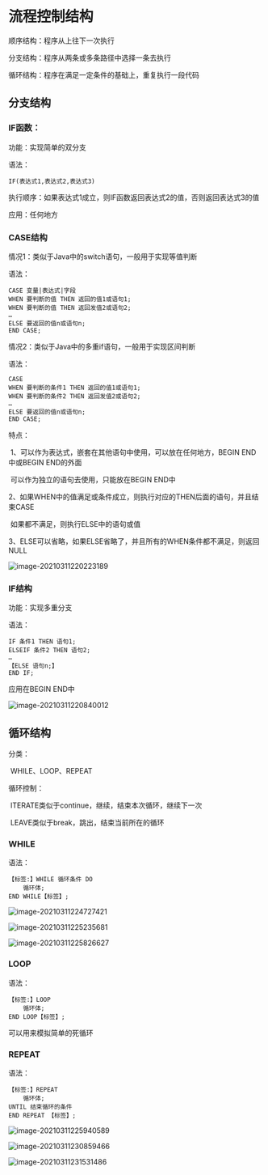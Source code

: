 # 流程控制结构

顺序结构：程序从上往下一次执行

分支结构：程序从两条或多条路径中选择一条去执行

循环结构：程序在满足一定条件的基础上，重复执行一段代码



## 分支结构



### IF函数：

功能：实现简单的双分支

语法：

```mysql
IF(表达式1,表达式2,表达式3)
```

执行顺序：如果表达式1成立，则IF函数返回表达式2的值，否则返回表达式3的值

应用：任何地方



### CASE结构

情况1：类似于Java中的switch语句，一般用于实现等值判断

语法：

```mysql
CASE 变量|表达式|字段
WHEN 要判断的值 THEN 返回的值1或语句1;
WHEN 要判断的值 THEN 返回发值2或语句2;
…
ELSE 要返回的值n或语句n;
END CASE;
```

情况2：类似于Java中的多重if语句，一般用于实现区间判断

语法：

```mysql
CASE 
WHEN 要判断的条件1 THEN 返回的值1或语句1;
WHEN 要判断的条件2 THEN 返回发值2或语句2;
…
ELSE 要返回的值n或语句n;
END CASE;
```

特点：

​	1、可以作为表达式，嵌套在其他语句中使用，可以放在任何地方，BEGIN END中或BEGIN END的外面

​	可以作为独立的语句去使用，只能放在BEGIN END中

​	2、如果WHEN中的值满足或条件成立，则执行对应的THEN后面的语句，并且结束CASE

​	如果都不满足，则执行ELSE中的语句或值

​	3、ELSE可以省略，如果ELSE省略了，并且所有的WHEN条件都不满足，则返回NULL

![image-20210311220223189](C:\Users\15812\AppData\Roaming\Typora\typora-user-images\image-20210311220223189.png)



### IF结构

功能：实现多重分支

语法：

```mysql
IF 条件1 THEN 语句1;
ELSEIF 条件2 THEN 语句2;
…
【ELSE 语句n;】
END IF;
```

应用在BEGIN END中

![image-20210311220840012](C:\Users\15812\AppData\Roaming\Typora\typora-user-images\image-20210311220840012.png)



## 循环结构

分类：

​	WHILE、LOOP、REPEAT

循环控制：

​	ITERATE类似于continue，继续，结束本次循环，继续下一次

​	LEAVE类似于break，跳出，结束当前所在的循环



### WHILE

语法：

```mysql
【标签:】WHILE 循环条件 DO
	循环体;
END WHILE【标签】;
```

![image-20210311224727421](C:\Users\15812\AppData\Roaming\Typora\typora-user-images\image-20210311224727421.png)

![image-20210311225235681](C:\Users\15812\AppData\Roaming\Typora\typora-user-images\image-20210311225235681.png)

![image-20210311225826627](C:\Users\15812\AppData\Roaming\Typora\typora-user-images\image-20210311225826627.png)

### LOOP

语法：

```mysql
【标签:】LOOP
	循环体;
END LOOP【标签】;
```

可以用来模拟简单的死循环



### REPEAT

语法：

```mysql
【标签:】REPEAT
	循环体;
UNTIL 结束循环的条件
END REPEAT 【标签】;
```



![image-20210311225940589](C:\Users\15812\AppData\Roaming\Typora\typora-user-images\image-20210311225940589.png)



![image-20210311230859466](C:\Users\15812\AppData\Roaming\Typora\typora-user-images\image-20210311230859466.png)

![image-20210311231531486](C:\Users\15812\AppData\Roaming\Typora\typora-user-images\image-20210311231531486.png)